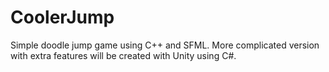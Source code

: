 # CoolerJump
Simple doodle jump game using C++ and SFML. 
More complicated version with extra features will be created with Unity using C#.

